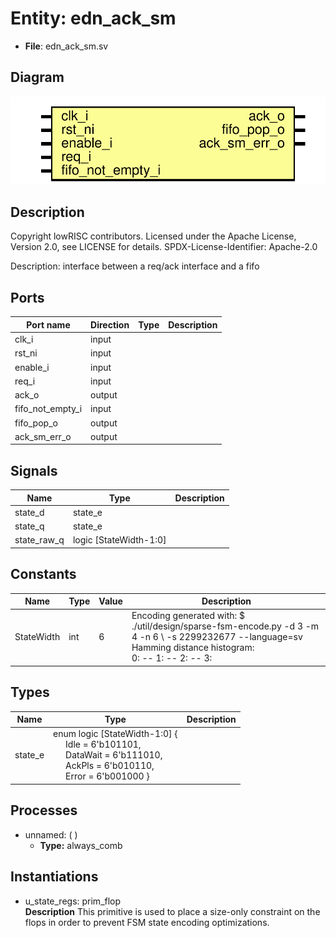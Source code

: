 # Entity: edn_ack_sm

- **File**: edn_ack_sm.sv
## Diagram

![Diagram](edn_ack_sm.svg "Diagram")
## Description

 Copyright lowRISC contributors.
 Licensed under the Apache License, Version 2.0, see LICENSE for details.
 SPDX-License-Identifier: Apache-2.0

 Description: interface between a req/ack interface and a fifo


## Ports

| Port name        | Direction | Type | Description |
| ---------------- | --------- | ---- | ----------- |
| clk_i            | input     |      |             |
| rst_ni           | input     |      |             |
| enable_i         | input     |      |             |
| req_i            | input     |      |             |
| ack_o            | output    |      |             |
| fifo_not_empty_i | input     |      |             |
| fifo_pop_o       | output    |      |             |
| ack_sm_err_o     | output    |      |             |
## Signals

| Name        | Type                   | Description |
| ----------- | ---------------------- | ----------- |
| state_d     | state_e                |             |
| state_q     | state_e                |             |
| state_raw_q | logic [StateWidth-1:0] |             |
## Constants

| Name       | Type | Value | Description                                                                                                                                                                                                                                                                                                                                                                                          |
| ---------- | ---- | ----- | ---------------------------------------------------------------------------------------------------------------------------------------------------------------------------------------------------------------------------------------------------------------------------------------------------------------------------------------------------------------------------------------------------- |
| StateWidth | int  | 6     |  Encoding generated with:  $ ./util/design/sparse-fsm-encode.py -d 3 -m 4 -n 6 \       -s 2299232677 --language=sv<br>  Hamming distance histogram:<br>   0: --   1: --   2: --   3: |||||||||||||||||||| (50.00%)   4: ||||||||||||| (33.33%)   5: |||||| (16.67%)   6: --<br>  Minimum Hamming distance: 3  Maximum Hamming distance: 5  Minimum Hamming weight: 1  Maximum Hamming weight: 4<br>  |
## Types

| Name    | Type                                                                                                                                                                                                                                                                                              | Description |
| ------- | ------------------------------------------------------------------------------------------------------------------------------------------------------------------------------------------------------------------------------------------------------------------------------------------------- | ----------- |
| state_e | enum logic [StateWidth-1:0] {<br><span style="padding-left:20px">     Idle      = 6'b101101,<br><span style="padding-left:20px">      DataWait  = 6'b111010,<br><span style="padding-left:20px">      AckPls    = 6'b010110,<br><span style="padding-left:20px">      Error     = 6'b001000     } |             |
## Processes
- unnamed: (  )
  - **Type:** always_comb
## Instantiations

- u_state_regs: prim_flop
</br>**Description**
 This primitive is used to place a size-only constraint on the
 flops in order to prevent FSM state encoding optimizations.

